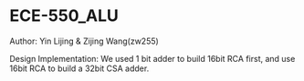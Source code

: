 # ECE-550_ALU

Author:
Yin Lijing & Zijing Wang(zw255)

Design Implementation:
We used 1 bit adder to build 16bit RCA first, and use 16bit RCA to build a 32bit CSA adder. 
